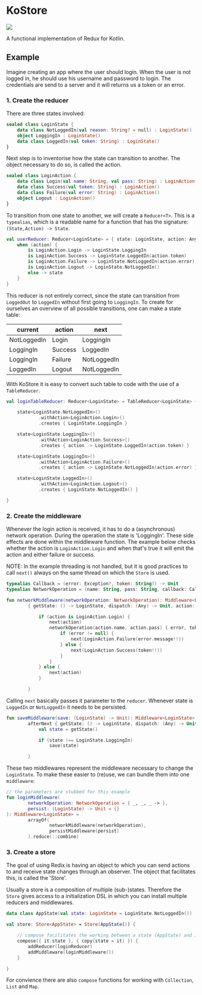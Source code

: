 # KoStore
[![](https://jitpack.io/v/lamartio/kostore.svg)](https://jitpack.io/#lamartio/kostore)

A functional implementation of Redux for Kotlin. 
## Example
Imagine creating an app where the user should login. When the user is not logged in, he should use his username and password to login. The credentials are send to a server and it will returns us a token or an error.


### 1. Create the reducer 
There are three states involved:

```kotlin
sealed class LoginState {
    data class NotLoggedIn(val reason: String? = null) : LoginState()
    object LoggingIn : LoginState()
    data class LoggedIn(val token: String) : LoginState()
}
```
Next step is to inventorise how the state can transition to another. The object necessary to do so, is called the action.
```kotlin
sealed class LoginAction {
    data class Login(val name: String, val pass: String) : LoginAction()
    data class Success(val token: String) : LoginAction()
    data class Failure(val error: String) : LoginAction()
    object Logout : LoginAction()
}
```
To transition from one state to another, we will create a `Reducer<T>`. This is a `typealias`, which is a readable name for a function that has the signature: `(State,Action) -> State`.
```kotlin
val userReducer: Reducer<LoginState> = { state: LoginState, action: Any ->
    when (action) {
        is LoginAction.Login -> LoginState.LoggingIn
        is LoginAction.Success -> LoginState.LoggedIn(action.token)
        is LoginAction.Failure -> LoginState.NotLoggedIn(action.error)
        is LoginAction.Logout -> LoginState.NotLoggedIn()
        else -> state
    }
}
```
This reducer is not entirely correct, since the state can transition from `LoggedOut` to `LoggedIn` without first going to `LoggingIn`. To create for ourselves an overview of all possible transitions, one can make a state table:

| current     	| action  	| next        	|
|-------------	|---------	|-------------	|
| NotLoggedIn 	| Login   	| LoggingIn   	|
| LoggingIn   	| Success 	| LoggedIn    	|
| LoggingIn   	| Failure 	| NotLoggedIn 	|
| LoggedIn    	| Logout  	| NotLoggedIn 	| 

With KoStore it is easy to convert such table to code with the use of a `TableReducer`.

```kotlin
val loginTableReducer: Reducer<LoginState> = TableReducer<LoginState> {

    state<LoginState.NotLoggedIn>()
            .withAction<LoginAction.Login>()
            .creates { LoginState.LoggingIn }

    state<LoginState.LoggingIn>()
            .withAction<LoginAction.Success>()
            .creates { action -> LoginState.LoggedIn(action.token) }

    state<LoginState.LoggingIn>()
            .withAction<LoginAction.Failure>()
            .creates { action -> LoginState.NotLoggedIn(action.error) }

    state<LoginState.LoggedIn>()
            .withAction<LoginAction.Logout>()
            .creates { LoginState.NotLoggedIn() }

}
```
### 2. Create the middleware
Whenever the login action is received, it has to do a (asynchronous) network operation. During the operation the state is 'LoggingIn'. These side effects are done within the middleware function. The example below checks whether the action is `LoginAction.Login` and when that's true it will emit the action and either failure or success. 

NOTE: In the example threading is not handled, but it is good practices to call `next()` always on the same thread on which the `Store` is used.
```kotlin
typealias Callback = (error: Exception?, token: String?) -> Unit
typealias NetworkOperation = (name: String, pass: String, callback: Callback) -> Unit

fun networkMiddleware(networkOperation: NetworkOperation): Middleware<LoginState> =
        { getState: () -> LoginState, dispatch: (Any) -> Unit, action: Any, next: (Any) -> Unit ->

            if (action is LoginAction.Login) {
                next(action)
                networkOperation(action.name, action.pass) { error, token ->
                    if (error != null) {
                        next(LoginAction.Failure(error.message!!))
                    } else {
                        next(LoginAction.Success(token!!))
                    }
                }
            } else {
                next(action)
            }

        }
```
Calling `next` basically passes it parameter to the `reducer`. Whenever state is `LoggedIn` or `NotLoggedIn` it needs to be persisted.
```kotlin
fun saveMiddleware(save: (LoginState) -> Unit): Middleware<LoginState> =
        afterNext { getState: () -> LoginState, dispatch: (Any) -> Unit, action: Any, next: (Any) -> Unit ->
            val state = getState()

            if (state !== LoginState.LoggingIn)
                save(state)

        }
``` 
These two middlewares represent the middleware necessary to change the `LoginState`. To make these easier to (re)use, we can bundle them into one `middleware`:
```kotlin
// the parameters are stubbed for this example
fun loginMiddleware(
        networkOperation: NetworkOperation = { _, _, _ -> },
        persist: (LoginState) -> Unit = {}
): Middleware<LoginState> =
        arrayOf(
                networkMiddleware(networkOperation),
                persistMiddleware(persist)
        ).reduce(::combine)
```
### 3. Create a store
The goal of using Redix is having an object to which you can send actions to and receive state changes through an observer. The object that facilitates this, is called the 'Store'.

Usually a store is a composition of multiple (sub-)states. Therefore the `Store` gives access to a initialization DSL in which you can install multiple reducers and middlewares.
```kotlin
data class AppState(val state: LoginState = LoginState.NotLoggedIn())

val store: Store<AppState> = Store(AppState()) {

    // compose facilitates the working between a state (AppState) and it's substate (LoginState)
    compose({ it.state }, { copy(state = it) }) {
        addReducer(loginReducer)
        addMiddleware(loginMiddleware())
    }

}
```
For convience there are also `compose` functions for working with `Collection`, `List` and `Map`. 